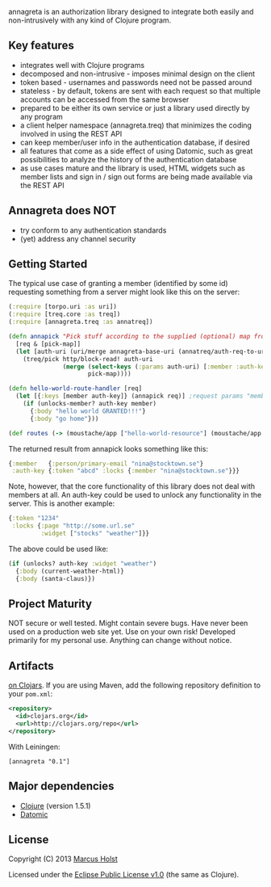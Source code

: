 annagreta is an authorization library designed to integrate both easily and non-intrusively with any kind of Clojure program.

## Key features

 * integrates well with Clojure programs
 * decomposed and non-intrusive - imposes minimal design on the client
 * token based - usernames and passwords need not be passed around
 * stateless - by default, tokens are sent with each request so that multiple accounts can be accessed from the same browser
 * prepared to be either its own service or just a library used directly by any program
 * a client helper namespace (annagreta.treq) that minimizes the coding involved in using the REST API
 * can keep member/user info in the authentication database, if desired
 * all features that come as a side effect of using Datomic, such as great possibilities to analyze the history of the authentication database
 * as use cases mature and the library is used, HTML widgets such as member lists and sign in / sign out forms are being made available via the REST API

## Annagreta does NOT

 * try conform to any authentication standards
 * (yet) address any channel security

## Getting Started

The typical use case of granting a member (identified by some id) requesting something from a server might look like this on the server:
```clj
(:require [torpo.uri :as uri])
(:require [treq.core :as treq])
(:require [annagreta.treq :as annatreq])

(defn annapick "Pick stuff according to the supplied (optional) map from annagreta. Always picks :member :auth-key identified by the corresponding request parameters from annagreta."
  [req & [pick-map]]
  (let [auth-uri (uri/merge annagreta-base-uri (annatreq/auth-req-to-uri req))]
    (treq/pick http/block-read! auth-uri
               (merge (select-keys (:params auth-uri) [:member :auth-key])
                      pick-map))))

(defn hello-world-route-handler [req]
  (let [{:keys [member auth-key]} (annapick req)] ;request params "member" and "auth-key" must be set to id's identifying a member and auth-key respectively
    (if (unlocks-member? auth-key member)
      {:body "hello world GRANTED!!!"}
      {:body "go home"}))

(def routes (-> (moustache/app ["hello-world-resource"] (moustache/app :get hello-world-route-handler))
```

The returned result from annapick looks something like this:
```clj
{:member   {:person/primary-email "nina@stocktown.se"}
 :auth-key {:token "abcd" :locks {:member "nina@stocktown.se"}}}
```

Note, however, that the core functionality of this library does not deal with members at all. An auth-key could be used to unlock any functionality in the server. This is another example:
```clj
{:token "1234"
 :locks {:page "http://some.url.se"
         :widget ["stocks" "weather"]}}
```

The above could be used like:
```clj
(if (unlocks? auth-key :widget "weather")
  {:body (current-weather-html)}
  {:body (santa-claus)})
```

## Project Maturity

NOT secure or well tested. Might contain severe bugs. Have never been used on a production web site yet. Use on your own risk! Developed primarily for my personal use. Anything can change without notice.

## Artifacts

[on Clojars](https://clojars.org/annagreta). If you are using Maven, add the following repository
definition to your `pom.xml`:

```xml
<repository>
  <id>clojars.org</id>
  <url>http://clojars.org/repo</url>
</repository>
```

With Leiningen:
```
[annagreta "0.1"]
```

## Major dependencies

 * [Clojure](http://clojure.org/) (version 1.5.1)
 * [Datomic](http://docs.datomic.com/)

## License

Copyright (C) 2013 [Marcus Holst](https://twitter.com/zolst)

Licensed under the [Eclipse Public License v1.0](http://www.eclipse.org/legal/epl-v10.html) (the same as Clojure).